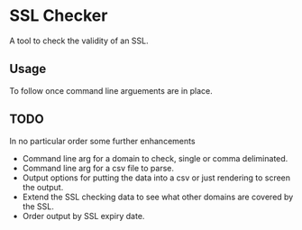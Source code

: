 # SSL Checker

A tool to check the validity of an SSL.

## Usage

To follow once command line arguements are in place.

## TODO

In no particular order some further enhancements

- Command line arg for a domain to check, single or comma deliminated.
- Command line arg for a csv file to parse.
- Output options for putting the data into a csv or just rendering to screen the output.
- Extend the SSL checking data to see what other domains are covered by the SSL.
- Order output by SSL expiry date.